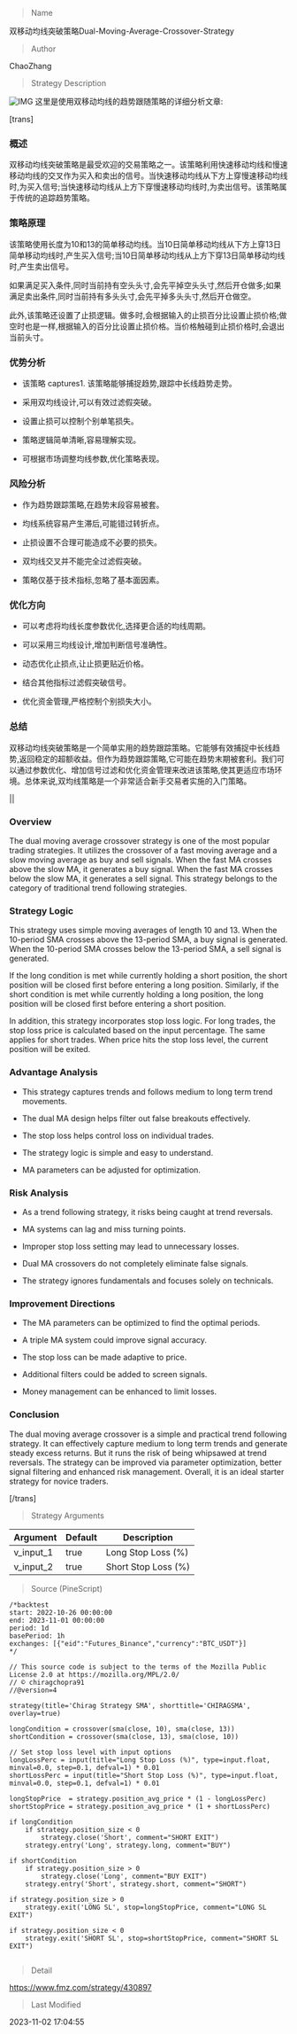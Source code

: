
> Name

双移动均线突破策略Dual-Moving-Average-Crossover-Strategy

> Author

ChaoZhang

> Strategy Description

![IMG](https://www.fmz.com/upload/asset/1705b2c15e0d05537ed.png)
这里是使用双移动均线的趋势跟随策略的详细分析文章:

[trans]

### 概述

双移动均线突破策略是最受欢迎的交易策略之一。该策略利用快速移动均线和慢速移动均线的交叉作为买入和卖出的信号。当快速移动均线从下方上穿慢速移动均线时,为买入信号;当快速移动均线从上方下穿慢速移动均线时,为卖出信号。该策略属于传统的追踪趋势策略。

### 策略原理

该策略使用长度为10和13的简单移动均线。当10日简单移动均线从下方上穿13日简单移动均线时,产生买入信号;当10日简单移动均线从上方下穿13日简单移动均线时,产生卖出信号。

如果满足买入条件,同时当前持有空头头寸,会先平掉空头头寸,然后开仓做多;如果满足卖出条件,同时当前持有多头头寸,会先平掉多头头寸,然后开仓做空。

此外,该策略还设置了止损逻辑。做多时,会根据输入的止损百分比设置止损价格;做空时也是一样,根据输入的百分比设置止损价格。当价格触碰到止损价格时,会退出当前头寸。

### 优势分析

- 该策略 captures1. 该策略能够捕捉趋势,跟踪中长线趋势走势。

- 采用双均线设计,可以有效过滤假突破。

- 设置止损可以控制个别单笔损失。

- 策略逻辑简单清晰,容易理解实现。

- 可根据市场调整均线参数,优化策略表现。

### 风险分析

- 作为趋势跟踪策略,在趋势末段容易被套。

- 均线系统容易产生滞后,可能错过转折点。

- 止损设置不合理可能造成不必要的损失。

- 双均线交叉并不能完全过滤假突破。

- 策略仅基于技术指标,忽略了基本面因素。

### 优化方向 

- 可以考虑将均线长度参数优化,选择更合适的均线周期。

- 可以采用三均线设计,增加判断信号准确性。

- 动态优化止损点,让止损更贴近价格。

- 结合其他指标过滤假突破信号。

- 优化资金管理,严格控制个别损失大小。

### 总结

双移动均线突破策略是一个简单实用的趋势跟踪策略。它能够有效捕捉中长线趋势,返回稳定的超额收益。但作为趋势跟踪策略,它可能在趋势末期被套利。我们可以通过参数优化、增加信号过滤和优化资金管理来改进该策略,使其更适应市场环境。总体来说,双均线策略是一个非常适合新手交易者实施的入门策略。

||


### Overview

The dual moving average crossover strategy is one of the most popular trading strategies. It utilizes the crossover of a fast moving average and a slow moving average as buy and sell signals. When the fast MA crosses above the slow MA, it generates a buy signal. When the fast MA crosses below the slow MA, it generates a sell signal. This strategy belongs to the category of traditional trend following strategies.

### Strategy Logic  

This strategy uses simple moving averages of length 10 and 13. When the 10-period SMA crosses above the 13-period SMA, a buy signal is generated. When the 10-period SMA crosses below the 13-period SMA, a sell signal is generated.

If the long condition is met while currently holding a short position, the short position will be closed first before entering a long position. Similarly, if the short condition is met while currently holding a long position, the long position will be closed first before entering a short position.

In addition, this strategy incorporates stop loss logic. For long trades, the stop loss price is calculated based on the input percentage. The same applies for short trades. When price hits the stop loss level, the current position will be exited.

### Advantage Analysis

- This strategy captures trends and follows medium to long term trend movements.

- The dual MA design helps filter out false breakouts effectively. 

- The stop loss helps control loss on individual trades.

- The strategy logic is simple and easy to understand.

- MA parameters can be adjusted for optimization.

### Risk Analysis

- As a trend following strategy, it risks being caught at trend reversals.

- MA systems can lag and miss turning points.

- Improper stop loss setting may lead to unnecessary losses.

- Dual MA crossovers do not completely eliminate false signals.

- The strategy ignores fundamentals and focuses solely on technicals.

### Improvement Directions

- The MA parameters can be optimized to find the optimal periods.

- A triple MA system could improve signal accuracy. 

- The stop loss can be made adaptive to price.

- Additional filters could be added to screen signals.

- Money management can be enhanced to limit losses.

### Conclusion

The dual moving average crossover is a simple and practical trend following strategy. It can effectively capture medium to long term trends and generate steady excess returns. But it runs the risk of being whipsawed at trend reversals. The strategy can be improved via parameter optimization, better signal filtering and enhanced risk management. Overall, it is an ideal starter strategy for novice traders.

[/trans]

> Strategy Arguments



|Argument|Default|Description|
|----|----|----|
|v_input_1|true|Long Stop Loss (%)|
|v_input_2|true|Short Stop Loss (%)|


> Source (PineScript)

``` pinescript
/*backtest
start: 2022-10-26 00:00:00
end: 2023-11-01 00:00:00
period: 1d
basePeriod: 1h
exchanges: [{"eid":"Futures_Binance","currency":"BTC_USDT"}]
*/

// This source code is subject to the terms of the Mozilla Public License 2.0 at https://mozilla.org/MPL/2.0/
// © chiragchopra91
//@version=4

strategy(title='Chirag Strategy SMA', shorttitle='CHIRAGSMA', overlay=true)

longCondition = crossover(sma(close, 10), sma(close, 13))
shortCondition = crossover(sma(close, 13), sma(close, 10))

// Set stop loss level with input options
longLossPerc = input(title="Long Stop Loss (%)", type=input.float, minval=0.0, step=0.1, defval=1) * 0.01
shortLossPerc = input(title="Short Stop Loss (%)", type=input.float, minval=0.0, step=0.1, defval=1) * 0.01

longStopPrice  = strategy.position_avg_price * (1 - longLossPerc)
shortStopPrice = strategy.position_avg_price * (1 + shortLossPerc)

if longCondition
    if strategy.position_size < 0
        strategy.close('Short', comment="SHORT EXIT")
    strategy.entry('Long', strategy.long, comment="BUY")

if shortCondition
    if strategy.position_size > 0
        strategy.close('Long', comment="BUY EXIT")
    strategy.entry('Short', strategy.short, comment="SHORT")

if strategy.position_size > 0
    strategy.exit('LONG SL', stop=longStopPrice, comment="LONG SL EXIT")

if strategy.position_size < 0
    strategy.exit('SHORT SL', stop=shortStopPrice, comment="SHORT SL EXIT")
    
```

> Detail

https://www.fmz.com/strategy/430897

> Last Modified

2023-11-02 17:04:55
